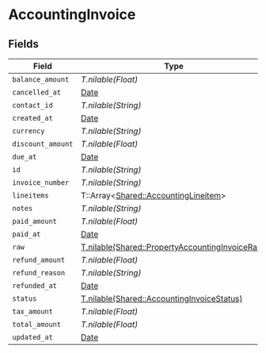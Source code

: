 # AccountingInvoice


## Fields

| Field                                                                                                  | Type                                                                                                   | Required                                                                                               | Description                                                                                            |
| ------------------------------------------------------------------------------------------------------ | ------------------------------------------------------------------------------------------------------ | ------------------------------------------------------------------------------------------------------ | ------------------------------------------------------------------------------------------------------ |
| `balance_amount`                                                                                       | *T.nilable(Float)*                                                                                     | :heavy_minus_sign:                                                                                     | N/A                                                                                                    |
| `cancelled_at`                                                                                         | [Date](https://ruby-doc.org/stdlib-2.6.1/libdoc/date/rdoc/Date.html)                                   | :heavy_minus_sign:                                                                                     | N/A                                                                                                    |
| `contact_id`                                                                                           | *T.nilable(String)*                                                                                    | :heavy_minus_sign:                                                                                     | N/A                                                                                                    |
| `created_at`                                                                                           | [Date](https://ruby-doc.org/stdlib-2.6.1/libdoc/date/rdoc/Date.html)                                   | :heavy_minus_sign:                                                                                     | N/A                                                                                                    |
| `currency`                                                                                             | *T.nilable(String)*                                                                                    | :heavy_minus_sign:                                                                                     | N/A                                                                                                    |
| `discount_amount`                                                                                      | *T.nilable(Float)*                                                                                     | :heavy_minus_sign:                                                                                     | N/A                                                                                                    |
| `due_at`                                                                                               | [Date](https://ruby-doc.org/stdlib-2.6.1/libdoc/date/rdoc/Date.html)                                   | :heavy_minus_sign:                                                                                     | N/A                                                                                                    |
| `id`                                                                                                   | *T.nilable(String)*                                                                                    | :heavy_minus_sign:                                                                                     | N/A                                                                                                    |
| `invoice_number`                                                                                       | *T.nilable(String)*                                                                                    | :heavy_minus_sign:                                                                                     | N/A                                                                                                    |
| `lineitems`                                                                                            | T::Array<[Shared::AccountingLineitem](../../models/shared/accountinglineitem.md)>                      | :heavy_minus_sign:                                                                                     | N/A                                                                                                    |
| `notes`                                                                                                | *T.nilable(String)*                                                                                    | :heavy_minus_sign:                                                                                     | N/A                                                                                                    |
| `paid_amount`                                                                                          | *T.nilable(Float)*                                                                                     | :heavy_minus_sign:                                                                                     | N/A                                                                                                    |
| `paid_at`                                                                                              | [Date](https://ruby-doc.org/stdlib-2.6.1/libdoc/date/rdoc/Date.html)                                   | :heavy_minus_sign:                                                                                     | N/A                                                                                                    |
| `raw`                                                                                                  | [T.nilable(Shared::PropertyAccountingInvoiceRaw)](../../models/shared/propertyaccountinginvoiceraw.md) | :heavy_minus_sign:                                                                                     | N/A                                                                                                    |
| `refund_amount`                                                                                        | *T.nilable(Float)*                                                                                     | :heavy_minus_sign:                                                                                     | N/A                                                                                                    |
| `refund_reason`                                                                                        | *T.nilable(String)*                                                                                    | :heavy_minus_sign:                                                                                     | N/A                                                                                                    |
| `refunded_at`                                                                                          | [Date](https://ruby-doc.org/stdlib-2.6.1/libdoc/date/rdoc/Date.html)                                   | :heavy_minus_sign:                                                                                     | N/A                                                                                                    |
| `status`                                                                                               | [T.nilable(Shared::AccountingInvoiceStatus)](../../models/shared/accountinginvoicestatus.md)           | :heavy_minus_sign:                                                                                     | N/A                                                                                                    |
| `tax_amount`                                                                                           | *T.nilable(Float)*                                                                                     | :heavy_minus_sign:                                                                                     | N/A                                                                                                    |
| `total_amount`                                                                                         | *T.nilable(Float)*                                                                                     | :heavy_minus_sign:                                                                                     | N/A                                                                                                    |
| `updated_at`                                                                                           | [Date](https://ruby-doc.org/stdlib-2.6.1/libdoc/date/rdoc/Date.html)                                   | :heavy_minus_sign:                                                                                     | N/A                                                                                                    |